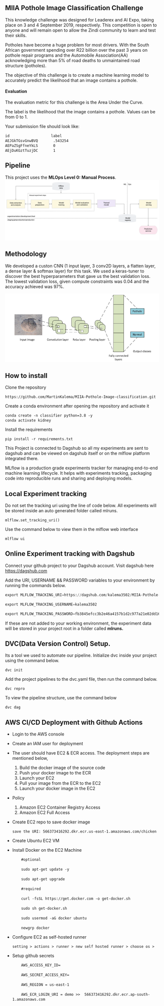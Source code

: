 ## MIIA Pothole Image Classification Challenge

This knowledge challenge was designed for Leaderex and AI Expo, taking place on 3 and 4 September 2019, respectively. This competition is open to anyone and will remain open to allow the Zindi community to learn and test their skills.

Potholes have become a huge problem for most drivers. With the South African government spending over R22 billion over the past 3 years on pothole repair programs and the Automobile Association(AA) acknowledging more than 5% of road deaths to unmaintained road structure (potholes).

The objective of this challenge is to create a machine learning model to accurately predict the likelihood that an image contains a pothole.

#### Evaluation

The evaluation metric for this challenge is the Area Under the Curve.

The label is the likelihood that the image contains a pothole. Values can be from 0 to 1.

Your submission file should look like:

```
id                   label
AEJGkTGsvGnwBVQ       .543254
AEPaZSgFfneYkLS       0
AEjDuKGztTuzjDC       1
```

## Pipeline

This project uses the **MLOps Level 0: Manual Process**.
<img src="static/mlops.png"/>

## Methodology

We developed a custon CNN (1 input layer, 3 conv2D layers, a flatten layer, a dense layer & softmax layer) for this task. We used a keras-tuner to discover the best hyperparameters that gave us the best validation loss. The lowest validation loss, given compute constraints was 0.04 and the accuracy achieved was 97%.

<img src="static/CNN workings.png"/>

## How to install

Clone the repository

```
https://github.com/MartinKalema/MIIA-Pothole-Image-classification.git
```

Create a conda environment after opening the repository and activate it

```
conda create -n classifier python=3.8 -y
conda activate kidney
```

Install the requirements

```
pip install -r requirements.txt
```

This Project is connected to Dagshub so all my experiments are sent to dagshub and can be viewed on dagshub itself or on the mlflow platform integrated there.

MLflow is a production grade experiments tracker for managing end-to-end machine learning lifecycle. It helps with experiments tracking, packaging code into reproducible runs and sharing and deploying models.

## Local Experiment tracking

Do not set the tracking uri using the line of code below. All experiments will be stored inside an auto generated folder called mlruns.

```
mlflow.set_tracking_uri()
```

Use the command below to view them in the mlflow web interface

```
mlflow ui
```

## Online Experiment tracking with Dagshub

Connect your github project to your Dagshub account. Visit dagshub here https://dagshub.com

Add the URI, USERNAME && PASSWORD variables to your environment by running the commands below.

```python
export MLFLOW_TRACKING_URI=https://dagshub.com/kalema3502/MIIA-Pothole-Image-classification.mlflow
```

```python
export MLFLOW_TRACKING_USERNAME=kalema3502
```

```python
export MLFLOW_TRACKING_PASSWORD=fb3845efcc3b2e46a4157b1d2c977a21e02dd16e
```

If these are not added to your working environment, the experiment data will be stored in your project root in a folder called **mlruns.**

## DVC(Data Version Control) Setup.

Its a tool we used to automate our pipeline. Initialize dvc inside your project using the command below.

```
dvc init
```

Add the project pipelines to the dvc.yaml file, then run the command below.

```
dvc repro
```

To view the pipeline structure, use the command below

```
dvc dag
```

## AWS CI/CD Deployment with Github Actions

- Login to the AWS console
- Create an IAM user for deployment
- The user should have EC2 & ECR access. The deployment steps are mentioned below,

  1. Build the docker image of the source code
  2. Push your docker image to the ECR
  3. Launch your EC2
  4. Pull your image from the ECR to the EC2
  5. Launch your docker image in the EC2

- Policy

  1. Amazon EC2 Container Registry Access
  2. Amazon EC2 Full Access

- Create EC2 repo to save docker image
  ```
  save the URI: 566373416292.dkr.ecr.us-east-1.amazonaws.com/chicken
  ```
- Create Ubuntu EC2 VM
- Install Docker on the EC2 Machine

  ```
      #optional

      sudo apt-get update -y

      sudo apt-get upgrade

      #required

      curl -fsSL https://get.docker.com -o get-docker.sh

      sudo sh get-docker.sh

      sudo usermod -aG docker ubuntu

      newgrp docker
  ```

- Configure EC2 as self-hosted runner
  ```
  setting > actions > runner > new self hosted runner > choose os >
  ```
- Setup github secrets

  ```
      AWS_ACCESS_KEY_ID=

      AWS_SECRET_ACCESS_KEY=

      AWS_REGION = us-east-1

      AWS_ECR_LOGIN_URI = demo >>  566373416292.dkr.ecr.ap-south-1.amazonaws.com
  ```

